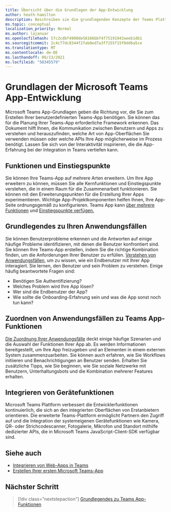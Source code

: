 ```yaml
---
title: Übersicht über die Grundlagen der App-Entwicklung
author: heath-hamilton
description: Beschreiben sie die grundlegenden Konzepte der Teams Plattformentwicklung.
ms.topic: conceptual
localization_priority: Normal
ms.author: lajanuar
ms.openlocfilehash: 57c2cdbf4900de58166bbf4f75191943aeeb1db1
ms.sourcegitcommit: 2c4c77dc8344f2fab8ed7a3f7155f15f0dd6a5ce
ms.translationtype: MT
ms.contentlocale: de-DE
ms.lasthandoff: 08/13/2021
ms.locfileid: "58345579"
---
```

# <a name="microsoft-teams-app-development-fundamentals"></a>Grundlagen der Microsoft Teams App-Entwicklung

Microsoft Teams App-Grundlagen geben die Richtung vor, die Sie zum Erstellen Ihrer benutzerdefinierten Teams-App benötigen. Sie können das für die Planung Ihrer Teams-App erforderliche Framework erkennen. Das Dokument hilft Ihnen, die Kommunikation zwischen Benutzern und Apps zu verstehen und herauszufinden, welche Art von App-Oberflächen Sie verwenden müssen oder welche APIs Ihre App möglicherweise im Prozess benötigt. Lassen Sie sich von der Interaktivität inspirieren, die die App-Erfahrung bei der Integration in Teams vertiefen kann.

## <a name="capabilities-and-entry-points"></a>Funktionen und Einstiegspunkte

Sie können Ihre Teams-App auf mehrere Arten erweitern. Um Ihre App erweitern zu können, müssen Sie alle Kernfunktionen und Einstiegspunkte verstehen, die in einem Raum für die Zusammenarbeit funktionieren. Sie können mit den Erweiterungspunkten für die Erstellung Ihrer Apps experimentieren. Wichtige App-Projektkomponenten helfen Ihnen, Ihre App-Seite ordnungsgemäß zu konfigurieren. Teams App kann [über mehrere Funktionen](../concepts/capabilities-overview.md) und [Einstiegspunkte verfügen.](../concepts/extensibility-points.md)

## <a name="understand-your-use-cases"></a>Grundlegendes zu Ihren Anwendungsfällen

Sie können Benutzerprobleme erkennen und die Antworten auf einige häufige Probleme identifizieren, mit denen die Benutzer konfrontiert sind. Sie können Ihre Teams-App erstellen, indem Sie die richtige Kombination finden, um die Anforderungen Ihrer Benutzer zu erfüllen. [Verstehen von Anwendungsfällen,](../concepts/design/understand-use-cases.md) um zu wissen, wie ein Endbenutzer mit Ihrer App interagiert. Sie lernen, den Benutzer und sein Problem zu verstehen. Einige häufig beantwortete Fragen sind:

* Benötigen Sie Authentifizierung?
* Welches Problem wird Ihre App lösen?
* Wer sind die Endbenutzer der App?
* Wie sollte die Onboarding-Erfahrung sein und was die App sonst noch tun kann?

## <a name="map-your-use-cases-to-teams-app-capabilities"></a>Zuordnen von Anwendungsfällen zu Teams App-Funktionen

[Die Zuordnung Ihrer Anwendungsfälle](../concepts/design/map-use-cases.md) deckt einige häufige Szenarien und die Auswahl der Funktionen Ihrer App ab. Es werden Informationen bereitgestellt, um Ihre App freizugeben und an Elementen in einem externen System zusammenzuarbeiten. Sie können auch erfahren, wie Sie Workflows initiieren und Benachrichtigungen an Benutzer senden. Erhalten Sie zusätzliche Tipps, wie Sie beginnen, wie Sie soziale Netzwerke mit Benutzern, Unterhaltungsbots und die Kombination mehrerer Features erhalten.

## <a name="integrate-device-capabilities"></a>Integrieren von Gerätefunktionen

Microsoft Teams Plattform verbessert die Entwicklerfunktionen kontinuierlich, die sich an den integrierten Oberflächen von Erstanbietern orientieren. Die erweiterte Teams-Plattform ermöglicht Partnern den Zugriff auf und die Integration der systemeigenen Gerätefunktionen wie Kamera, QR- oder Strichcodescanner, Fotogalerie, Mikrofon und Standort mithilfe dedizierter APIs, die in Microsoft Teams JavaScript-Client-SDK verfügbar sind. 

## <a name="see-also"></a>Siehe auch

* [Integrieren von Web-Apps in Teams](../samples/integrating-web-apps.md)
* [Erstellen Ihrer ersten Microsoft Teams-App](../build-your-first-app/build-first-app-overview.md) 

## <a name="next-step"></a>Nächster Schritt

> [!div class="nextstepaction"]
> [Grundlegendes zu Teams App-Funktionen](capabilities-overview.md)

